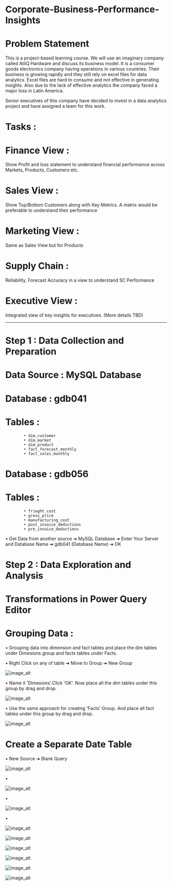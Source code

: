 # Corporate-Business-Performance-Insights

# Problem Statement

  This is a project-based learning course. We will use an imaginary company called AtliQ Hardware and discuss its business model. 
  It is a consumer goods electronics company having operations in various countries. Their business is growing rapidly and they
  still rely on excel files for data analytics. Excel files are hard to consume and not effective in generating insights. Also
  due to the lack of effective analytics the company faced a major loss in Latin America.

  Senior executives of this company have decided to invest in a data analytics project and have assigned a team for this work.

# Tasks : 
# Finance View : 
  Show Profit and loss statement to understand financial performance across Markets, Products, Customers etc.

# Sales View : 
  Show Top/Bottom Customers along with Key Metrics. A matrix would be preferable to understand their performance 

# Marketing View :
  Same as Sales View but for Products

# Supply Chain :
  Reliability, Forecast Accuracy in a view to understand SC Performance

# Executive View :
  Integrated view of key insights for executives. (More details TBD)

--------------------------------------------------------------------------------------------------------------------------------

# Step 1 : Data Collection and Preparation

# Data Source : MySQL Database

# Database : gdb041                                             
# Tables   : 
            • dim_customer                                                                   
            • dim_market                                    
            • dim_product                                   
            • fact_forecast_monthly                         
            • fact_sales_monthly                            

# Database : gdb056
# Tables   :
            • frieght_cost
            • gross_price
            • manufacturing_cost
            • post_invoice_deductions
            • pre_invoice_deductions
            
• Get Data from another source ➜ MySQL Database ➜ Enter Your Server and Database Name ➜ gdb041 (Database Name) ➜ OK

# Step 2 : Data Exploration and Analysis

# Transformations in Power Query Editor

# Grouping Data :

• Grouping data into dimension and fact tables and place the dim tables under Dimesions group and  facts tables under Facts. 

• Right Click on any of table ➜ Move to Group ➜ New Group

![image_alt]()

• Name it 'Dimesions'.Click 'OK'. Now place all the dim tables under this group by drag and drop.

![image_alt]() 

• Use the same approach for creating 'Facts' Group. And place all fact tables under this group by drag and drop.

![image_alt]()

# Create a Separate Date Table 

• New Source ➜ Blank Query

![image_alt]()

• 

![image_alt]()

•

![image_alt]()

• 

![image_alt]()

 ![image_alt]()

 ![image_alt]()

 ![image_alt]()

 ![image_alt]()

 ![image_alt]()



